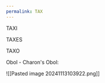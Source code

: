 ```yaml
---
permalink: TAX
---
```



TAXI


TAXES


TAXO


Obol - Charon's Obol:

![[Pasted image 20241113103922.png]]